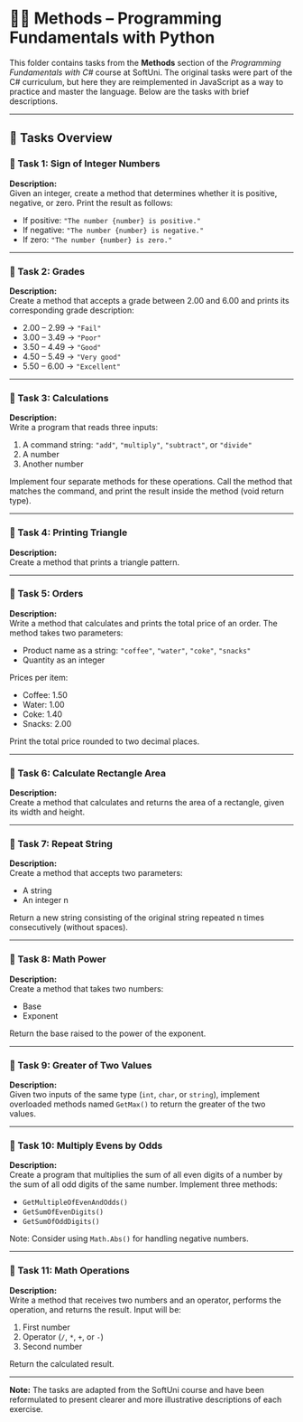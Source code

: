 # 🧑‍💻 Methods – Programming Fundamentals with Python

This folder contains tasks from the **Methods** section of the _Programming Fundamentals with C#_ course at SoftUni. The original tasks were part of the C# curriculum, but here they are reimplemented in JavaScript as a way to practice and master the language. Below are the tasks with brief descriptions.

---

## 🔧 Tasks Overview

### 📝 Task 1: Sign of Integer Numbers  
**Description:**  
Given an integer, create a method that determines whether it is positive, negative, or zero. Print the result as follows:

- If positive: `"The number {number} is positive."`  
- If negative: `"The number {number} is negative."`  
- If zero: `"The number {number} is zero."`

---

### 📝 Task 2: Grades  
**Description:**  
Create a method that accepts a grade between 2.00 and 6.00 and prints its corresponding grade description:

- 2.00 – 2.99 → `"Fail"`  
- 3.00 – 3.49 → `"Poor"`  
- 3.50 – 4.49 → `"Good"`  
- 4.50 – 5.49 → `"Very good"`  
- 5.50 – 6.00 → `"Excellent"`

---

### 📝 Task 3: Calculations  
**Description:**  
Write a program that reads three inputs:

1. A command string: `"add"`, `"multiply"`, `"subtract"`, or `"divide"`  
2. A number  
3. Another number  

Implement four separate methods for these operations. Call the method that matches the command, and print the result inside the method (void return type).

---

### 📝 Task 4: Printing Triangle  
**Description:**  
Create a method that prints a triangle pattern.

---

### 📝 Task 5: Orders  
**Description:**  
Write a method that calculates and prints the total price of an order. The method takes two parameters:

- Product name as a string: `"coffee"`, `"water"`, `"coke"`, `"snacks"`  
- Quantity as an integer  

Prices per item:  
- Coffee: 1.50  
- Water: 1.00  
- Coke: 1.40  
- Snacks: 2.00  

Print the total price rounded to two decimal places.

---

### 📝 Task 6: Calculate Rectangle Area  
**Description:**  
Create a method that calculates and returns the area of a rectangle, given its width and height.

---

### 📝 Task 7: Repeat String  
**Description:**  
Create a method that accepts two parameters:  
- A string  
- An integer n  

Return a new string consisting of the original string repeated n times consecutively (without spaces).

---

### 📝 Task 8: Math Power  
**Description:**  
Create a method that takes two numbers:  
- Base  
- Exponent  

Return the base raised to the power of the exponent.

---

### 📝 Task 9: Greater of Two Values  
**Description:**  
Given two inputs of the same type (`int`, `char`, or `string`), implement overloaded methods named `GetMax()` to return the greater of the two values.

---

### 📝 Task 10: Multiply Evens by Odds  
**Description:**  
Create a program that multiplies the sum of all even digits of a number by the sum of all odd digits of the same number. Implement three methods:

- `GetMultipleOfEvenAndOdds()`  
- `GetSumOfEvenDigits()`  
- `GetSumOfOddDigits()`  

Note: Consider using `Math.Abs()` for handling negative numbers.

---

### 📝 Task 11: Math Operations  
**Description:**  
Write a method that receives two numbers and an operator, performs the operation, and returns the result. Input will be:

1. First number  
2. Operator (`/`, `*`, `+`, or `-`)  
3. Second number

Return the calculated result.

---

**Note:** The tasks are adapted from the SoftUni course and have been reformulated to present clearer and more illustrative descriptions of each exercise.
